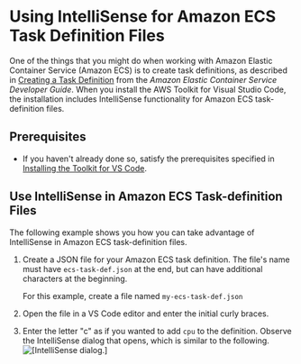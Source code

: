 # Using IntelliSense for Amazon ECS Task Definition Files<a name="ecs-definition-files"></a>

One of the things that you might do when working with Amazon Elastic Container Service \(Amazon ECS\) is to create task definitions, as described in [Creating a Task Definition](https://docs.aws.amazon.com/AmazonECS/latest/developerguide/create-task-definition.html) from the *Amazon Elastic Container Service Developer Guide*\. When you install the AWS Toolkit for Visual Studio Code, the installation includes IntelliSense functionality for Amazon ECS task\-definition files\.

## Prerequisites<a name="ecs-definition-files-prereq"></a>
+ If you haven't already done so, satisfy the prerequisites specified in [Installing the Toolkit for VS Code](setup-toolkit.md#setup-prereq)\.

## Use IntelliSense in Amazon ECS Task\-definition Files<a name="ecs-definition-files-example"></a>

The following example shows you how you can take advantage of IntelliSense in Amazon ECS task\-definition files\.

1. Create a JSON file for your Amazon ECS task definition\. The file's name must have `ecs-task-def.json` at the end, but can have additional characters at the beginning\.

   For this example, create a file named `my-ecs-task-def.json`

1. Open the file in a VS Code editor and enter the initial curly braces\.

1. Enter the letter "c" as if you wanted to add `cpu` to the definition\. Observe the IntelliSense dialog that opens, which is similar to the following\.  
![\[IntelliSense dialog.\]](http://docs.aws.amazon.com/toolkit-for-vscode/latest/userguide/images/ecs-task-def-intellisense.png)